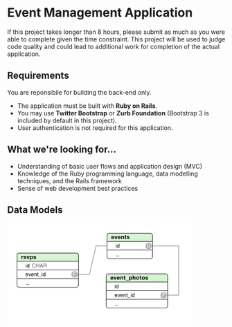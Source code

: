 # Event Management Application

If this project takes longer than 8 hours, please submit as much as you were able to complete given the time constraint. This project will be used to judge code quality and could lead to additional work for completion of the actual application.

## Requirements

You are reponsibile for building the back-end only.

* The application must be built with **Ruby on Rails**.
* You may use **Twitter Bootstrap** or **Zurb Foundation** (Bootstrap 3 is included by default in this project).
* User authentication is not required for this application.

## What we're looking for...

* Understanding of basic user flows and application design (MVC)
* Knowledge of the Ruby programming language, data modelling techniques, and the Rails framework
* Sense of web development best practices

## Data Models

![Entity Relationship Diagram](https://raw.githubusercontent.com/RobotsandRockets/event-manager/master/doc/erd.png)
